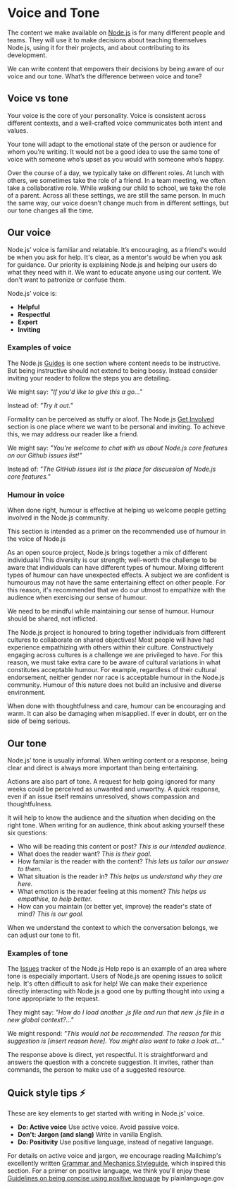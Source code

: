 # Voice and Tone

The content we make available on [Node.js](https://nodejs.org/en/) is for many different people and teams. They will use it to make decisions about teaching themselves Node.js, using it for their projects, and about contributing to its development.

We can write content that empowers their decisions by being aware of our voice and our tone. What’s the difference between voice and tone?

## Voice vs tone

Your voice is the core of your personality. Voice is consistent across different
contexts, and a well-crafted voice communicates both intent and values.

Your tone will adapt to the emotional state of the person or audience for whom you’re
writing. It would not be a good idea to use the same tone of voice with someone who’s
upset as you would with someone who’s happy.

Over the course of a day, we typically take on different roles. At lunch with others,
we sometimes take the role of a friend. In a team meeting, we often take a
collaborative role. While walking our child to school, we take the role of a parent.
Across all these settings, we are still the same person. In much the same way, our
voice doesn’t change much from in different settings, but our tone changes all the
time.

## Our voice

Node.js’ voice is familiar and relatable. It’s encouraging, as a friend's would
be when you ask for help. It's clear, as a mentor's would be when you ask for
guidance. Our priority is explaining Node.js and helping our users do what they
need with it. We want to educate anyone using our content. We don't want to patronize
or confuse them.

Node.js’ voice is:

* **Helpful**
* **Respectful**
* **Expert**
* **Inviting**

### Examples of voice

The Node.js [Guides](https://nodejs.org/en/docs/guides/) is one section where content
needs to be instructive. But being instructive should not extend to being bossy. Instead consider inviting your reader to follow the steps you are detailing.

We might say: _"If you'd like to give this a go..."_

Instead of: _"Try it out."_

Formality can be perceived as stuffy or aloof. The Node.js [Get Involved](https://nodejs.org/en/get-involved/) section is one place where we want
to be personal and inviting. To achieve this, we may address our reader like
a friend.

We might say: _"You're welcome to chat with us about Node.js core features on our
Github issues list!"_

Instead of: _"The GitHub issues list is the place for discussion of Node.js core
features."_

### Humour in voice

When done right, humour is effective at helping us welcome people getting involved in the Node.js community.

This section is intended as a primer on the recommended use of humour in the voice of Node.js

As an open source project, Node.js brings together a mix of different individuals!
This diversity is our strength; well-worth the challenge to be aware that individuals
can have different types of humour. Mixing different types of humour can have
unexpected effects. A subject we are confident is humourous may not have the same
entertaining effect on other people. For this reason, it's recommended that we do
our utmost to empathize with the audience when exercising our sense of humour.

We need to be mindful while maintaining our sense of humour. Humour should be shared, not inflicted.

The Node.js project is honoured to bring together individuals from different cultures
to collaborate on shared objectives! Most people will have had experience empathizing
with others within their culture. Constructively engaging across cultures is a
challenge we are privileged to have. For this reason, we must take extra care to be
aware of cultural variations in what constitutes acceptable humour. For example,
regardless of their cultural endorsement, neither gender nor race is acceptable
humour in the Node.js community. Humour of this nature does not build an inclusive
and diverse environment.

When done with thoughtfulness and care, humour can be encouraging and warm. It can also be damaging when misapplied. If ever in doubt, err on the side of being serious.

## Our tone

Node.js’ tone is usually informal. When writing content or a response, being clear
and direct is always more important than being entertaining.

Actions are also part of tone. A request for help going ignored for many weeks could be perceived as unwanted and unworthy. A quick response, even if an issue itself remains unresolved, shows compassion and thoughtfulness.

It will help to know the audience and the situation when deciding on the right tone. When writing for an audience, think about asking yourself these six questions:

* Who will be reading this content or post? _This is our intended audience._
* What does the reader want? _This is their goal._
* How familar is the reader with the content? _This lets us tailor our answer
to them._
* What situation is the reader in? _This helps us understand why they are here._
* What emotion is the reader feeling at this moment? _This helps us empathise,
to help better._
* How can you maintain (or better yet, improve) the reader's state of mind? _This
is our goal._

When we understand the context to which the conversation belongs, we can adjust
our tone to fit.

### Examples of tone

The [Issues](https://github.com/nodejs/help/issues) tracker of the Node.js Help
repo is an example of an area where tone is especially important. Users of Node.js
are opening issues to solicit help. It's often difficult to ask for help! We can
make their experience directly interacting with Node.js a good one by putting thought
into using a tone appropriate to the request.

They might say: _"How do I load another .js file and run that new .js file in a new
global context?..."_

We might respond: _"This would not be recommended. The reason for this suggestion
is [insert reason here]. You might also want to take a look at..."_

The response above is direct, yet respectful. It is straightforward and answers
the question with a concrete suggestion. It invites, rather than commands, the person
to make use of a suggested resource.

## Quick style tips ⚡️

These are key elements to get started with writing in Node.js’ voice.

* **Do: Active voice** Use active voice. Avoid passive voice.
* **Don't: Jargon (and slang)** Write in vanilla English.
* **Do: Positivity** Use positive language, instead of negative language.

For details on active voice and jargon, we encourage reading Mailchimp's excellently
written [Grammar and Mechanics Styleguide](https://styleguide.mailchimp.com/grammar-and-mechanics/), which
inspired this section. For a primer on positive language, we think you'll enjoy
these [Guidelines on being concise using positive language](https://www.plainlanguage.gov/guidelines/concise/use-positive-language/)
by plainlanguage.gov
